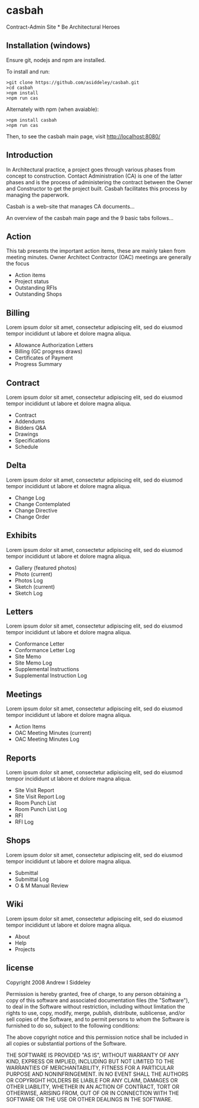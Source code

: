 # casbah
Contract-Admin Site * Be Architectural Heroes

## Installation (windows)
Ensure git, nodejs and npm are installed.  

To install and run:
```
>git clone https://github.com/asiddeley/casbah.git
>cd casbah
>npm install
>npm run cas
```
Alternately with npm (when avaiable):
```
>npm install casbah
>npm run cas
```
Then, to see the casbah main page, visit [http://localhost:8080/](http://localhost:8080/)

## Introduction
In Architectural practice, a project goes through various phases from concept to construction.  Contact Administration (CA) is one of the latter phases and is the process of administering the contract between the Owner and Constructor to get the project built.  Casbah facilitates this process by managing the paperwork.  

Casbah is a web-site that manages CA documents...

An overview of the casbah main page and the 9 basic tabs follows...

## Action
This tab presents the important action items, these are mainly taken from meeting minutes. Owner Architect Contractor (OAC) meetings are generally the focus
+ Action items
+ Project status
+ Outstanding RFIs
+ Outstanding Shops

## Billing
Lorem ipsum dolor sit amet, consectetur adipiscing elit, sed do eiusmod tempor incididunt ut labore et dolore magna aliqua.
+ Allowance Authorization Letters
+ Billing (GC progress draws)
+ Certificates of Payment
+ Progress Summary

## Contract
Lorem ipsum dolor sit amet, consectetur adipiscing elit, sed do eiusmod tempor incididunt ut labore et dolore magna aliqua. 
+ Contract
+ Addendums
+ Bidders Q&A
+ Drawings
+ Specifications
+ Schedule

## Delta
Lorem ipsum dolor sit amet, consectetur adipiscing elit, sed do eiusmod tempor incididunt ut labore et dolore magna aliqua. 

+ Change Log
+ Change Contemplated
+ Change Directive
+ Change Order

## Exhibits
Lorem ipsum dolor sit amet, consectetur adipiscing elit, sed do eiusmod tempor incididunt ut labore et dolore magna aliqua. 
+ Gallery (featured photos)
+ Photo (current)
+ Photos Log
+ Sketch (current)
+ Sketch Log

## Letters
Lorem ipsum dolor sit amet, consectetur adipiscing elit, sed do eiusmod tempor incididunt ut labore et dolore magna aliqua. 
+ Conformance Letter
+ Conformance Letter Log
+ Site Memo
+ Site Memo Log
+ Supplemental Instructions
+ Supplemental Instruction Log

## Meetings
Lorem ipsum dolor sit amet, consectetur adipiscing elit, sed do eiusmod tempor incididunt ut labore et dolore magna aliqua.
+ Action Items
+ OAC Meeting Minutes (current)
+ OAC Meeting Minutes Log

## Reports
Lorem ipsum dolor sit amet, consectetur adipiscing elit, sed do eiusmod tempor incididunt ut labore et dolore magna aliqua.
+ Site Visit Report
+ Site Visit Report Log
+ Room Punch List
+ Room Punch List Log
+ RFI
+ RFI Log

## Shops
Lorem ipsum dolor sit amet, consectetur adipiscing elit, sed do eiusmod tempor incididunt ut labore et dolore magna aliqua.
+ Submittal
+ Submittal Log
+ O & M Manual Review

## Wiki
Lorem ipsum dolor sit amet, consectetur adipiscing elit, sed do eiusmod tempor incididunt ut labore et dolore magna aliqua.
+ About
+ Help
+ Projects

## license
Copyright 2008 Andrew I Siddeley

Permission is hereby granted, free of charge, to any person obtaining a copy of this software and associated documentation files (the "Software"), to deal in the Software without restriction, including without limitation the rights to use, copy, modify, merge, publish, distribute, sublicense, and/or sell copies of the Software, and to permit persons to whom the Software is furnished to do so, subject to the following conditions:

The above copyright notice and this permission notice shall be included in all copies or substantial portions of the Software.

THE SOFTWARE IS PROVIDED "AS IS", WITHOUT WARRANTY OF ANY KIND, EXPRESS OR IMPLIED, INCLUDING BUT NOT LIMITED TO THE WARRANTIES OF MERCHANTABILITY, FITNESS FOR A PARTICULAR PURPOSE AND NONINFRINGEMENT. IN NO EVENT SHALL THE AUTHORS OR COPYRIGHT HOLDERS BE LIABLE FOR ANY CLAIM, DAMAGES OR OTHER LIABILITY, WHETHER IN AN ACTION OF CONTRACT, TORT OR OTHERWISE, ARISING FROM, OUT OF OR IN CONNECTION WITH THE SOFTWARE OR THE USE OR OTHER DEALINGS IN THE SOFTWARE.







